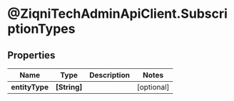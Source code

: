 # @ZiqniTechAdminApiClient.SubscriptionTypes

## Properties

Name | Type | Description | Notes
------------ | ------------- | ------------- | -------------
**entityType** | **[String]** |  | [optional] 


